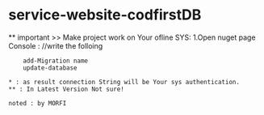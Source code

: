 # service-website-codfirstDB
** important >>
	Make project work on Your ofline SYS:
	1.Open nuget page Console : //write the folloing
	
		add-Migration name
		update-database
		
	* : as result connection String will be Your sys authentication.
	** : In Latest Version Not sure!
	
	noted : by MORFI
		